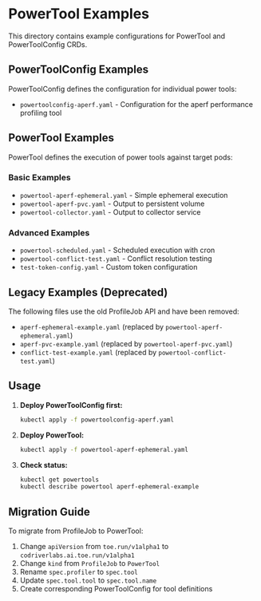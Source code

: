 # PowerTool Examples

This directory contains example configurations for PowerTool and PowerToolConfig CRDs.

## PowerToolConfig Examples

PowerToolConfig defines the configuration for individual power tools:

- `powertoolconfig-aperf.yaml` - Configuration for the aperf performance profiling tool

## PowerTool Examples

PowerTool defines the execution of power tools against target pods:

### Basic Examples
- `powertool-aperf-ephemeral.yaml` - Simple ephemeral execution
- `powertool-aperf-pvc.yaml` - Output to persistent volume
- `powertool-collector.yaml` - Output to collector service

### Advanced Examples
- `powertool-scheduled.yaml` - Scheduled execution with cron
- `powertool-conflict-test.yaml` - Conflict resolution testing
- `test-token-config.yaml` - Custom token configuration

## Legacy Examples (Deprecated)

The following files use the old ProfileJob API and have been removed:
- `aperf-ephemeral-example.yaml` (replaced by `powertool-aperf-ephemeral.yaml`)
- `aperf-pvc-example.yaml` (replaced by `powertool-aperf-pvc.yaml`)
- `conflict-test-example.yaml` (replaced by `powertool-conflict-test.yaml`)

## Usage

1. **Deploy PowerToolConfig first:**
   ```bash
   kubectl apply -f powertoolconfig-aperf.yaml
   ```

2. **Deploy PowerTool:**
   ```bash
   kubectl apply -f powertool-aperf-ephemeral.yaml
   ```

3. **Check status:**
   ```bash
   kubectl get powertools
   kubectl describe powertool aperf-ephemeral-example
   ```

## Migration Guide

To migrate from ProfileJob to PowerTool:

1. Change `apiVersion` from `toe.run/v1alpha1` to `codriverlabs.ai.toe.run/v1alpha1`
2. Change `kind` from `ProfileJob` to `PowerTool`
3. Rename `spec.profiler` to `spec.tool`
4. Update `spec.tool.tool` to `spec.tool.name`
5. Create corresponding PowerToolConfig for tool definitions
